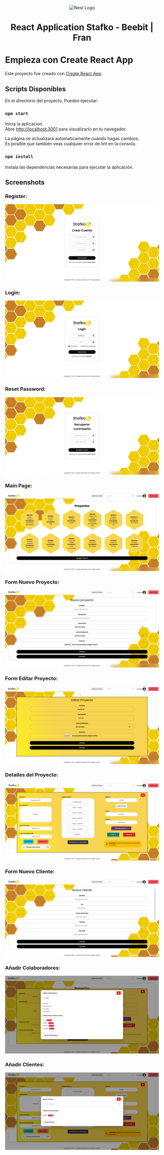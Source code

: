 <p align="center" style="padding-top: 3em">
  <a target="blank"><img src="https://beebit.es/wp-content/uploads/2017/07/marca-sin-bordes.png" width="200" alt="Nest Logo" /></a>
</p>

<h1 align="center">
React Application Stafko - Beebit | Fran
</h1>

# Empieza con Create React App

Este proyecto fue creado con [Create React App](https://github.com/facebook/create-react-app).

## Scripts Disponibles

En el directorio del proyecto, Puedes ejecutar:

### `npm start`

Inicia la aplicacion.\
Abre [http://localhost:3001](http://localhost:3001) para visualizarlo en tu navegador.

La página se actualizará automaticamente cuando hagas cambios.\
Es posible que también veas cualquier error de lint en la consola.

### `npm install`

Instala las dependencias necesarias para ejecutar la aplicación.

## Screenshots

### Register:
<img src="screenshots/Register.png">

### Login:
<img src="screenshots/Login.png">

### Reset Password:
<img src="screenshots/Recuperar password.png">

### Main Page:
<img src="screenshots/Main.png">

### Form Nuevo Proyecto:
<img src="screenshots/Form nuevo proyecto.png">

### Form Editar Proyecto:
<img src="screenshots/Form editar proyecto.png">

### Detalles del Proyecto:
<img src="screenshots/Detalles.png">

### Form Nuevo Cliente:
<img src="screenshots/Form nuevo cliente.png">

### Añadir Colaboradores:
<img src="screenshots/AddColab.png">

### Añadir Clientes:
<img src="screenshots/AddCliente.png">